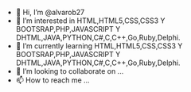 - 👋 Hi, I’m @alvarob27
- 👀 I’m interested in HTML,HTML5,CSS,CSS3 Y BOOTSRAP,PHP,JAVASCRIPT Y DHTML,JAVA,PYTHON,C#,C,C++,Go,Ruby,Delphi.
- 🌱 I’m currently learning HTML,HTML5,CSS,CSS3 Y BOOTSRAP,PHP,JAVASCRIPT Y DHTML,JAVA,PYTHON,C#,C,C++,Go,Ruby,Delphi.
- 💞️ I’m looking to collaborate on ...
- 📫 How to reach me ...

<!---
alvarob27/alvarob27 is a ✨ special ✨ repository because its `README.md` (this file) appears on your GitHub profile.
You can click the Preview link to take a look at your changes.
--->
